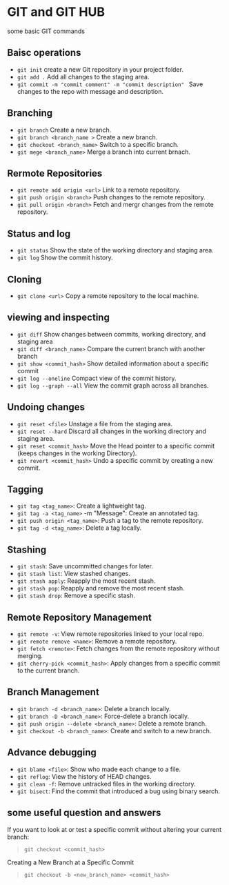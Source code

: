 # GIT and GIT HUB

some basic GIT commands

## Baisc operations 
- `git init` create a new Git repository in your project folder.
- `git add .` Add all changes to the staging area.
- `git commit -m "commit comment" -m "commit description" ` Save changes to the repo with message and description.

## Branching 
- `git branch` Create a new branch.
- `git branch <branch_name >` Create a new branch.
- `git checkout <branch_name>` Switch to a specific branch.
- `git mege <branch_name>` Merge a branch into current brnach.

## Rermote Repositories
- `git remote add origin <url>` Link to a remote repository.
- `git push origin <branch>` Push changes to the remote repository.
- `git pull origin <branch>` Fetch and mergr changes from the remote repository.

## Status and log
- `git status` Show the state of the working directory and staging area.
- `git log` Show the commit history.

## Cloning 
- `git clone <url>` Copy a remote repository to the local machine.

## viewing and inspecting 
- `git diff` Show changes between commits, working directory, and staging area
- `git diff <branch_name>` Compare the current branch with another branch
- `git show <commit_hash>` Show detailed information about a specific commit
- `git log --oneline` Compact view of the commit history.
- `git log --graph --all` View the commit graph across all branches.

## Undoing changes
- `git reset <file>` Unstage a file from the staging area.
- `git reset --hard` Discard all changes in the working directory and staging area.
- `git reset <commit_hash>` Move the Head pointer to a specific commit (keeps changes in the working Directory).
- `git revert <commit_hash>` Undo a specific commit by creating a new commit.

## Tagging
- `git tag <tag_name>`: Create a lightweight tag.
- `git tag -a <tag_name>` -m "Message": Create an annotated tag.
- `git push origin <tag_name>`: Push a tag to the remote repository.
- `git tag -d <tag_name>`: Delete a tag locally.

## Stashing
- `git stash`: Save uncommitted changes for later.
- `git stash list`: View stashed changes.
- `git stash apply`: Reapply the most recent stash.
- `git stash pop`: Reapply and remove the most recent stash.
- `git stash drop`: Remove a specific stash.

## Remote Repository Management
- `git remote -v`: View remote repositories linked to your local repo.
- `git remote remove <name>`: Remove a remote repository.
- `git fetch <remote>`: Fetch changes from the remote repository without merging.
- `git cherry-pick <commit_hash>`: Apply changes from a specific commit to the current branch.

## Branch Management
- `git branch -d <branch_name>`: Delete a branch locally.
- `git branch -D <branch_name>`: Force-delete a branch locally.
- `git push origin --delete <branch_name>`: Delete a remote branch.
- `git checkout -b <branch_name>`: Create and switch to a new branch.

## Advance debugging 
- `git blame <file>`: Show who made each change to a file.
- `git reflog`: View the history of HEAD changes.
- `git clean -f`: Remove untracked files in the working directory.
- `git bisect`: Find the commit that introduced a bug using binary search.

## some useful question and answers

If you want to look at or test a specific commit without altering your current branch:

> `git checkout <commit_hash>`

Creating a New Branch at a Specific Commit

> `git checkout -b <new_branch_name> <commit_hash>`